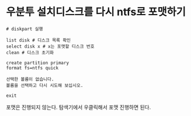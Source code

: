 # 우분투 설치디스크를 다시 ntfs로 포맷하기

```pwsh
# diskpart 실행

list disk # 디스크 목록 확인
select disk x # x는 포맷할 디스크 번호
clean # 디스크 초기화

create partition primary
format fs=ntfs quick

선택한 볼륨이 없습니다.
볼륨을 선택하고 다시 시도해 보십시오.

exit
```

포맷은 진행되지 않는다. 탐색기에서 우클릭해서 포맷 진행하면 된다. 